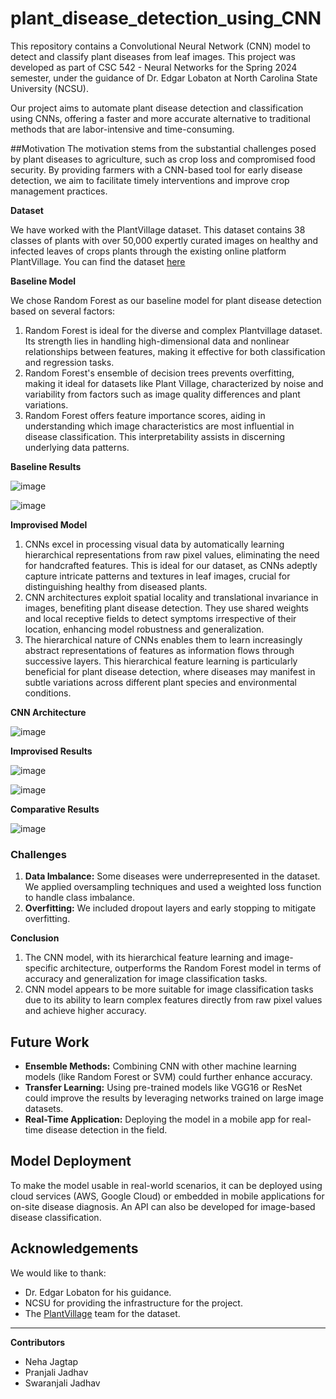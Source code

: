 # plant_disease_detection_using_CNN
This repository contains a Convolutional Neural Network (CNN) model to detect and classify plant diseases from leaf images. This project was developed as part of CSC 542 - Neural Networks for the Spring 2024 semester, under the guidance of Dr. Edgar Lobaton at North Carolina State University (NCSU).

Our project aims to automate plant disease detection and classification using CNNs, offering a faster and more accurate alternative to traditional methods that are labor-intensive and time-consuming. 

##Motivation
The motivation stems from the substantial challenges posed by plant diseases to agriculture, such as crop loss and compromised food security. 
By providing farmers with a CNN-based tool for early disease detection, we aim to facilitate timely interventions and improve crop management practices.

**Dataset**

We have worked with the PlantVillage dataset. This dataset contains 38 classes of plants with over 50,000 expertly curated images on healthy and infected leaves of crops plants through the existing online platform PlantVillage. You can find the dataset [here](https://github.com/spMohanty/PlantVillage-Dataset)

**Baseline Model**

  We chose Random Forest as our baseline model for plant disease detection based on several factors:
  
1. Random Forest is ideal for the diverse and complex Plantvillage dataset. Its strength lies in handling high-dimensional data and nonlinear relationships between features, making it effective for both classification and regression tasks.
2. Random Forest's ensemble of decision trees prevents overfitting, making it ideal for datasets like Plant Village, characterized by noise and variability from factors such as image quality differences and plant variations.
3. Random Forest offers feature importance scores, aiding in understanding which image characteristics are most influential in disease classification. This interpretability assists in discerning underlying data patterns.

**Baseline Results**

![image](https://github.com/user-attachments/assets/1995075a-1440-4742-b2c3-17cd82b66ce0)

![image](https://github.com/user-attachments/assets/d3eeb17b-7fed-4fc8-91f9-0c29cdff2c5c)


**Improvised Model**

1. CNNs excel in processing visual data by automatically learning hierarchical representations from raw pixel values, eliminating the need for handcrafted features. This is ideal for our dataset, as CNNs adeptly capture intricate patterns and textures in leaf images, crucial for distinguishing healthy from diseased plants.
2. CNN architectures exploit spatial locality and translational invariance in images, benefiting plant disease detection. They use shared weights and local receptive fields to detect symptoms irrespective of their location, enhancing model robustness and generalization.
3. The hierarchical nature of CNNs enables them to learn increasingly abstract representations of features as information flows through successive layers. This hierarchical feature learning is particularly beneficial for plant disease detection, where diseases may manifest in subtle variations across different plant species and environmental conditions.

**CNN Architecture**

![image](https://github.com/user-attachments/assets/1b2b4b6e-4984-4477-a36d-b47cea326477)

**Improvised Results**

![image](https://github.com/user-attachments/assets/0ea317a1-4986-485e-a79d-19377f446823)

![image](https://github.com/user-attachments/assets/1e33e0bb-7f02-41b7-9487-9b858959981e)

**Comparative Results**

![image](https://github.com/user-attachments/assets/ec13efd8-7532-40d5-9b85-4cb16f157893)

### Challenges
1. **Data Imbalance:** Some diseases were underrepresented in the dataset. We applied oversampling techniques and used a weighted loss function to handle class imbalance.
2. **Overfitting:** We included dropout layers and early stopping to mitigate overfitting.

**Conclusion**

1. The CNN model, with its hierarchical feature learning and image-specific architecture, outperforms the Random Forest model in terms of accuracy and generalization for image classification tasks.
2. CNN model appears to be more suitable for image classification tasks due to its ability to learn complex features directly from raw pixel values and achieve higher accuracy.

## Future Work

- **Ensemble Methods:** Combining CNN with other machine learning models (like Random Forest or SVM) could further enhance accuracy.
- **Transfer Learning:** Using pre-trained models like VGG16 or ResNet could improve the results by leveraging networks trained on large image datasets.
- **Real-Time Application:** Deploying the model in a mobile app for real-time disease detection in the field.
  
## Model Deployment
To make the model usable in real-world scenarios, it can be deployed using cloud services (AWS, Google Cloud) or embedded in mobile applications for on-site disease diagnosis. An API can also be developed for image-based disease classification.

## Acknowledgements
We would like to thank:
- Dr. Edgar Lobaton for his guidance.
- NCSU for providing the infrastructure for the project.
- The [PlantVillage](https://github.com/spMohanty/PlantVillage-Dataset) team for the dataset.

---

**Contributors**  
- Neha Jagtap
- Pranjali Jadhav
- Swaranjali Jadhav

